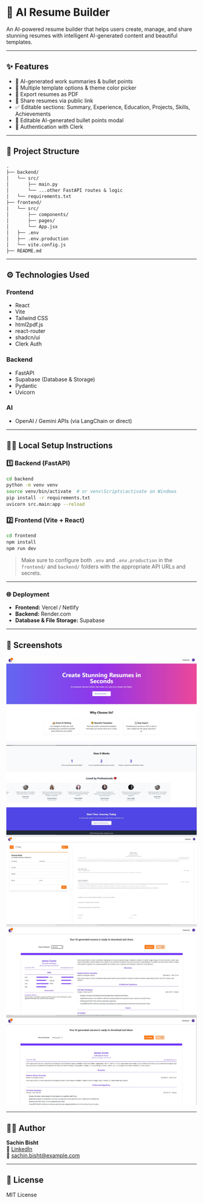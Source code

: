 # 🚀 AI Resume Builder

An AI-powered resume builder that helps users create, manage, and share stunning resumes with intelligent AI-generated content and beautiful templates.

---

## ✨ Features

- 🤖 AI-generated work summaries & bullet points  
- 🎨 Multiple template options & theme color picker  
- 📄 Export resumes as PDF  
- 🔗 Share resumes via public link  
- ✅ Editable sections: Summary, Experience, Education, Projects, Skills, Achievements  
- 🧠 Editable AI-generated bullet points modal  
- 🔐 Authentication with Clerk  

---

## 📁 Project Structure

```
.
├── backend/
│   └── src/
│       ├── main.py
│       └── ...other FastAPI routes & logic
│   └── requirements.txt
├── frontend/
│   └── src/
│       ├── components/
│       ├── pages/
│       └── App.jsx
│   ├── .env
│   ├── .env.production
│   └── vite.config.js
├── README.md
```

---

## ⚙️ Technologies Used

### **Frontend**
- React
- Vite
- Tailwind CSS
- html2pdf.js
- react-router
- shadcn/ui
- Clerk Auth

### **Backend**
- FastAPI
- Supabase (Database & Storage)
- Pydantic
- Uvicorn

### **AI**
- OpenAI / Gemini APIs (via LangChain or direct)

---

## 🧑‍💻 Local Setup Instructions

### 1️⃣ Backend (FastAPI)

```bash
cd backend
python -m venv venv
source venv/bin/activate  # or venv\Scripts\activate on Windows
pip install -r requirements.txt
uvicorn src.main:app --reload
```

### 2️⃣ Frontend (Vite + React)

```bash
cd frontend
npm install
npm run dev
```

> Make sure to configure both `.env` and `.env.production` in the `frontend/` and `backend/` folders with the appropriate API URLs and secrets.

---

### 🌐 Deployment

- **Frontend:** Vercel / Netlify  
- **Backend:** Render.com  
- **Database & File Storage:** Supabase

---

## 📸 Screenshots

![Template Preview 1](./screenshots/ui1.JPG)  
![Template Preview 2](./screenshots/ui2.JPG)
![Template Preview 1](./screenshots/ui3.JPG)  
![Template Preview 2](./screenshots/ui6.JPG)
![Template Preview 1](./screenshots/ui5.JPG)  

---

## 👨‍💻 Author

**Sachin Bisht**  
🔗 [LinkedIn](https://www.linkedin.com/in/sachin-bisht01/)  
📧 sachin.bisht@example.com

---

## 📄 License

MIT License